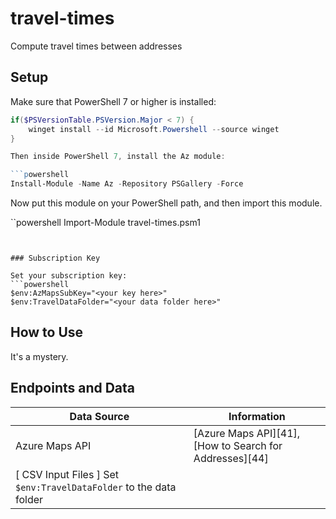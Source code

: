 # travel-times
Compute travel times between addresses

## Setup

Make sure that PowerShell 7 or higher is installed:

```powershell
if($PSVersionTable.PSVersion.Major < 7) {
    winget install --id Microsoft.Powershell --source winget
}

Then inside PowerShell 7, install the Az module:

```powershell
Install-Module -Name Az -Repository PSGallery -Force
```

Now put this module on your PowerShell path, and then import this module.

``powershell
Import-Module travel-times.psm1
```


### Subscription Key

Set your subscription key:
```powershell
$env:AzMapsSubKey="<your key here>"
$env:TravelDataFolder="<your data folder here>"
```

## How to Use

It's a mystery.

## Endpoints and Data

| Data Source | Information | 
|-|-|
| Azure Maps API | [Azure Maps API][41], [How to Search for Addresses][44] |
[ CSV Input Files ] Set `$env:TravelDataFolder` to the data folder |
